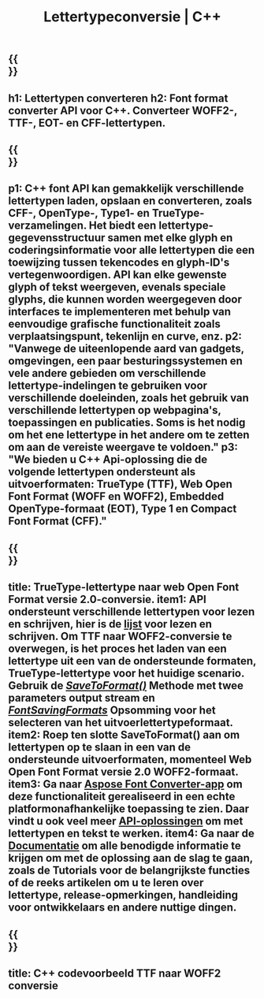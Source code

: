 ﻿---
translation: true
template: /_templates/conversion-cpp.md
title: Lettertypeconversie | C++
url: /cpp/conversion/
description: Converteer lettertypen met de C++ Font-verwerkingsbibliotheek en webapplicaties. Conversiefunctionaliteit die kan werken met TTF-, WOFF-, CFF-, EOT- en Type 1-lettertypen.
metakeywords: c++ lettertype conversie, lettertype conversie oplossingen c++, font conerter cpp
family: font
platformtag: cpp
feature: conversion
---

{{<section banner>}}
---
h1: Lettertypen converteren
h2: Font format converter API voor С++. Converteer WOFF2-, TTF-, EOT- en CFF-lettertypen.
---

{{<section overview>}}
---
p1: С++ font API kan gemakkelijk verschillende lettertypen laden, opslaan en converteren, zoals CFF-, OpenType-, Type1- en TrueType-verzamelingen. Het biedt een lettertype-gegevensstructuur samen met elke glyph en coderingsinformatie voor alle lettertypen die een toewijzing tussen tekencodes en glyph-ID's vertegenwoordigen. API kan elke gewenste glyph of tekst weergeven, evenals speciale glyphs, die kunnen worden weergegeven door interfaces te implementeren met behulp van eenvoudige grafische functionaliteit zoals verplaatsingspunt, tekenlijn en curve, enz.
p2: "Vanwege de uiteenlopende aard van gadgets, omgevingen, een paar besturingssystemen en vele andere gebieden om verschillende lettertype-indelingen te gebruiken voor verschillende doeleinden, zoals het gebruik van verschillende lettertypen op webpagina's, toepassingen en publicaties. Soms is het nodig om het ene lettertype in het andere om te zetten om aan de vereiste weergave te voldoen."
p3: "We bieden u С++ Api-oplossing die de volgende lettertypen ondersteunt als uitvoerformaten: TrueType (TTF), Web Open Font Format (WOFF en WOFF2), Embedded OpenType-formaat (EOT), Type 1 en Compact Font Format (CFF)."
---

{{<section feature1>}}
---
title: TrueType-lettertype naar web Open Font Format versie 2.0-conversie.
item1: API ondersteunt verschillende lettertypen voor lezen en schrijven, hier is de [lijst](https://docs.aspose.com/font/cpp/convert/#formats-supported-for-reading-andor-writing) voor lezen en schrijven. Om TTF naar WOFF2-conversie te overwegen, is het proces het laden van een lettertype uit een van de ondersteunde formaten, TrueType-lettertype voor het huidige scenario. Gebruik de [*SaveToFormat()*](https://reference.aspose.com/font/cpp/class/aspose.font.font#a670ea97404fd72c2e51b0e8c543c8a45) Methode met twee parameters output stream en [*FontSavingFormats*](https://reference.aspose.com/font/cpp/namespace/aspose.font#a93d0dcc7c00f5c7027d60e14a5433c74) Opsomming voor het selecteren van het uitvoerlettertypeformaat.
item2: Roep ten slotte SaveToFormat() aan om lettertypen op te slaan in een van de ondersteunde uitvoerformaten, momenteel Web Open Font Format versie 2.0 WOFF2-formaat.
item3: Ga naar [Aspose Font Converter-app](https://product.aspose.app/font/conversion) om deze functionaliteit gerealiseerd in een echte platformonafhankelijke toepassing te zien. Daar vindt u ook veel meer [API-oplossingen](https://products.aspose.app/font/applications) om met lettertypen en tekst te werken.
item4: Ga naar de [Documentatie](https://docs.aspose.com/font/net/) om alle benodigde informatie te krijgen om met de oplossing aan de slag te gaan, zoals de Tutorials voor de belangrijkste functies of de reeks artikelen om u te leren over lettertype, release-opmerkingen, handleiding voor ontwikkelaars en andere nuttige dingen.
---

{{<section codeexample>}}
---
title: C++ codevoorbeeld TTF naar WOFF2 conversie
---



